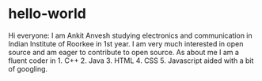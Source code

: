 # hello-world

Hi everyone:
           I am Ankit Anvesh studying electronics and communication in Indian Institute of Roorkee in 1st year. 
           I am very much interested in open source and am eager to contribute to open source.
           As about me I am a fluent coder in 1. C++
                                              2. Java
                                              3. HTML
                                              4. CSS
                                              5. Javascript aided with a bit of googling.
                                              
